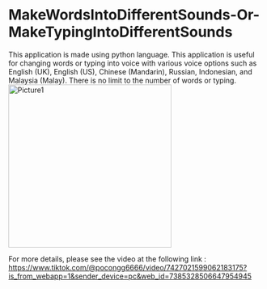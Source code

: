 # MakeWordsIntoDifferentSounds-Or-MakeTypingIntoDifferentSounds
This application is made using python language. This application is useful for changing words or typing into voice with various voice options such as English (UK), English (US), Chinese (Mandarin), Russian, Indonesian, and Malaysia (Malay). There is no limit to the number of words or typing.
<img width="322" alt="Picture1" src="https://github.com/user-attachments/assets/ed6321e7-b397-4733-81e7-ad540c0df8d8">

For more details, please see the video at the following link : https://www.tiktok.com/@pocongg6666/video/7427021599062183175?is_from_webapp=1&sender_device=pc&web_id=7385328506647954945
